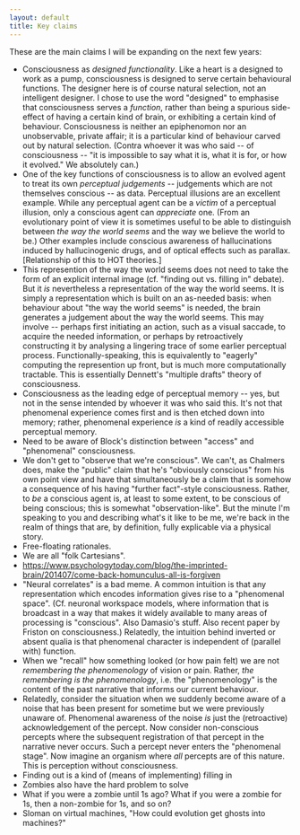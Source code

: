 ```yaml
---
layout: default
title: Key claims
---
```


These are the main claims I will be expanding on the next few years:

* Consciousness as _designed functionality_. Like a heart is a designed
  to work as a pump, consciousness is designed to serve certain
  behavioural functions. The designer here is of course natural
  selection, not an intelligent designer. I chose to use the word
  "designed" to emphasise that consciousness serves a _function_, rather
  than being a spurious side-effect of having a certain kind of brain,
  or exhibiting a certain kind of behaviour. Consciousness is neither an
  epiphenomon nor an unobservable, private affair; it is a particular
  kind of behaviour carved out by natural selection. (Contra whoever it
  was who said -- of consciousness -- "it is impossible to say what it
  is, what it is for, or how it evolved." We absolutely can.)
* One of the key functions of consciousness is to allow an evolved agent
  to treat its own _perceptual judgements_ -- judgements which are not
  themselves conscious -- as data. Perceptual illusions are an excellent
  example. While any perceptual agent can be a _victim_ of a perceptual
  illusion, only a conscious agent can _appreciate_ one. (From an
  evolutionary point of view it is sometimes useful to be able to
  distinguish between _the way the world seems_ and the way we believe
  the world to be.) Other examples include conscious awareness of
  hallucinations induced by hallucinogenic drugs, and of optical effects
  such as parallax. [Relationship of this to HOT theories.]
* This represention of the way the world seems does not need to take the
  form of an explicit internal image (cf. "finding out vs. filling in"
  debate). But it _is_ nevertheless a representation of the way the
  world seems. It is simply a representation which is built on an
  as-needed basis: when behaviour about "the way the world seems" is
  needed, the brain generates a judgement about the way the world seems.
  This may involve -- perhaps first initiating an action, such as a
  visual saccade, to acquire the needed information, or perhaps by
  retroactively constructing it by analysing a lingering trace of some
  earlier perceptual process. Functionally-speaking, this is
  equivalently to "eagerly" computing the represention up front, but is
  much more computationally tractable. This is essentially Dennett's
  "multiple drafts" theory of consciousness.
* Consciousness as the leading edge of perceptual memory -- yes, but not
  in the sense intended by whoever it was who said this. It's not that
  phenomenal experience comes first and is then etched down into memory;
  rather, phenomenal experience _is_ a kind of readily accessible
  perceptual memory.
* Need to be aware of Block's distinction between "access" and
  "phenomenal" consciousness.
* We don't get to "observe that we're conscious". We can't, as Chalmers
  does, make the "public" claim that he's "obviously conscious" from his
  own point view and have that simultaneously be a claim that is somehow
  a consequence of his having "further fact"-style consciousness.
  Rather, to _be_ a conscious agent is, at least to some extent, to be
  conscious of being conscious; this is somewhat "observation-like". But
  the minute I'm speaking to you and describing what's it like to be me,
  we're back in the realm of things that are, by definition, fully
  explicable via a physical story.
* Free-floating rationales.
* We are all "folk Cartesians".
* https://www.psychologytoday.com/blog/the-imprinted-brain/201407/come-back-homunculus-all-is-forgiven
* "Neural correlates" is a bad meme. A common intuition is that any
  representation which encodes information gives rise to a "phenomenal
  space". (Cf. neuronal workspace models, where information that is
  broadcast in a way that makes it widely available to many areas of
  processing is "conscious". Also Damasio's stuff. Also recent paper by
  Friston on consciousness.) Relatedly, the intuition behind inverted or
  absent qualia is that phenomenal character is independent of (parallel
  with) function.
* When we "recall" how something looked (or how pain felt) we are not
  _remembering the phenomenology_ of vision or pain. Rather, _the
  remembering is the phenomenology_, i.e. the "phenomenology" is the
  content of the past narrative that informs our current behaviour.
* Relatedly, consider the situation when we suddenly become aware of a
  noise that has been present for sometime but we were previously
  unaware of. Phenomenal awareness of the noise _is_ just the
  (retroactive) acknowledgement of the percept. Now consider
  non-conscious percepts where the subsequent registration of that
  percept in the narrative never occurs. Such a percept never enters the
  "phenomenal stage". Now imagine an organism where _all_ percepts are
  of this nature. This is perception without consciousness.
* Finding out is a kind of (means of implementing) filling in
* Zombies also have the hard problem to solve
* What if you were a zombie until 1s ago? What if you were a zombie for
  1s, then a non-zombie for 1s, and so on?
* Sloman on virtual machines, "How could evolution get ghosts into
  machines?"
